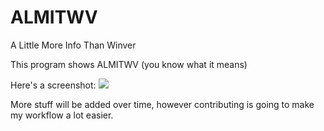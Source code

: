 # ALMITWV
A Little More Info Than Winver

This program shows ALMITWV (you know what it means)

Here's a screenshot: ![](https://404oops.ml/i/v3pj8.png)

More stuff will be added over time, however contributing is going to make my workflow a lot easier.
